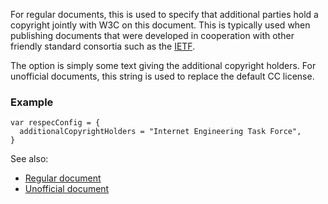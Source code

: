 For regular documents, this is used to specify that additional parties hold a copyright jointly with W3C on this document. This is typically used when publishing documents that were developed in cooperation with other friendly standard consortia such as the [IETF](http://www.ietf.org/). 

The option is simply some text giving the additional copyright holders. For unofficial documents, this string is used to replace the default CC license. 

### Example

```JS
var respecConfig = {
  additionalCopyrightHolders = "Internet Engineering Task Force",
}
```

See also:

 * [Regular document](https://www.w3.org/respec/examples/boilerplate.html?additionalCopyrightHolders=Internet%20Engineering%20Task%20Force)
 * [Unofficial document](https://www.w3.org/respec/examples/boilerplate.html?additionalCopyrightHolders=Copyright%20%C2%A9%201977%20Robin%20Berjon;specStatus=unofficial)